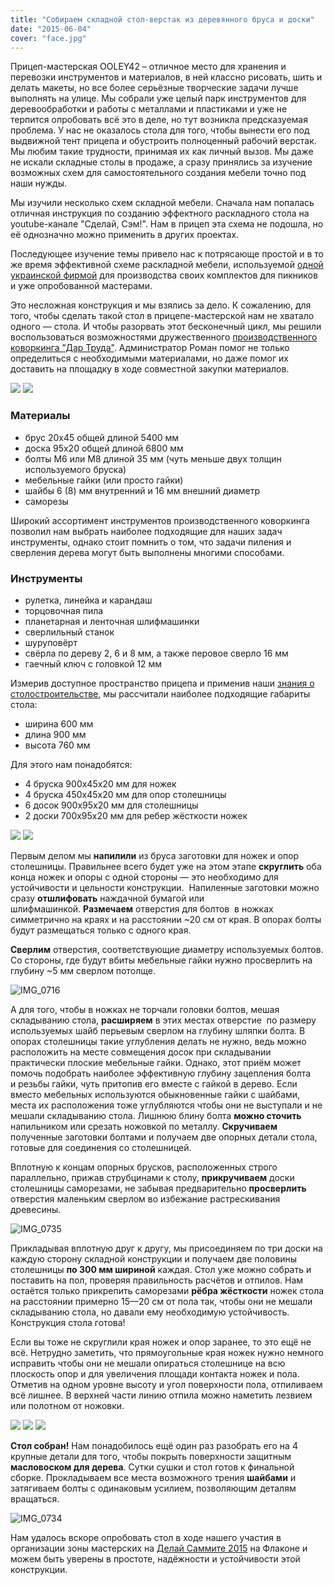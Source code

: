 ```yaml
---
title: "Собираем складной стол-верстак из деревянного бруса и доски"
date: "2015-06-04"
cover: "face.jpg"
---
```


Прицеп-мастерская OOLEY42 – отличное место для хранения и перевозки инструментов и материалов, в ней классно рисовать, шить и делать макеты, но все более серьёзные творческие задачи лучше выполнять на улице. Мы собрали уже целый парк инструментов для деревообработки и работы с металлами и пластиками и уже не терпится опробовать всё это в деле, но тут возникла предсказуемая проблема. У нас не оказалось стола для того, чтобы вынести его под выдвижной тент прицепа и обустроить полноценный рабочий верстак. Мы любим такие трудности, принимая их как личный вызов. Мы даже не искали складные столы в продаже, а сразу принялись за изучение возможных схем для самостоятельного создания мебели точно под наши нужды.

<youtube-embed link="https://youtu.be/o2lwOkXZj40" />

Мы изучили несколько схем складной мебели. Сначала нам попалась отличная инструкция по созданию эффектного раскладного стола на youtube-канале "Сделай, Сэм!". Нам в прицеп эта схема не подошла, но её однозначно можно применить в других проектах.

<youtube-embed link="https://youtu.be/A6PlqXxwiZ8" />

Последующее изучение темы привело нас к потрясающе простой и в то же время эффективной схеме раскладной мебели, используемой [одной украинской фирмой](http://berest-cs1075373.uaprom.net/) для производства своих комплектов для пикников и уже опробованной мастерами.

<youtube-embed link="https://youtu.be/hh0YZdUXHg0" />

Это несложная конструкция и мы взялись за дело. К сожалению, для того, чтобы сделать такой стол в прицепе-мастерской нам не хватало одного — стола. И чтобы разорвать этот бесконечный цикл, мы решили воспользоваться возможностями дружественного [производственного коворкинга "Дар Труда"](http://ooley.ru/places/dar-truda/). Администратор Роман помог не только определиться с необходимыми материалами, но даже помог их доставить на площадку в ходе совместной закупки материалов.

![](./images/IMG_0714.jpg)
![](./images/IMG_0715.jpg)



### Материалы

- брус 20х45 общей длиной 5400 мм
- доска 95х20 общей длиной 6800 мм
- болты М6 или М8 длиной 35 мм (чуть меньше двух толщин используемого бруска)
- мебельные гайки (или просто гайки)
- шайбы 6 (8) мм внутренний и 16 мм внешний диаметр
- саморезы

Широкий ассортимент инструментов производственного коворкинга позволил нам выбрать наиболее подходящие для наших задач инструменты, однако стоит помнить о том, что задачи пиления и сверления дерева могут быть выполнены многими способами.

### Инструменты

- рулетка, линейка и карандаш
- торцовочная пила
- планетарная и ленточная шлифмашинки
- сверлильный станок
- шуруповёрт
- свёрла по дереву 2, 6 и 8 мм, а также перовое сверло 16 мм
- гаечный ключ с головкой 12 мм

Измерив доступное пространство прицепа и применив наши [знания о столостроительстве](http://ooley.ru/duboviy-stol/), мы рассчитали наиболее подходящие габариты стола:

- ширина 600 мм
- длина 900 мм
- высота 760 мм

Для этого нам понадобятся:

- 4 бруска 900х45х20 мм для ножек
- 4 бруска 450х45х20 мм для опор столешницы
- 6 досок 900х95х20 мм для столешницы
- 2 доски 700х95х20 мм для ребер жёсткости ножек

![](./images/IMG_0717.jpg)
![](./images/IMG_0718.jpg)

Первым делом мы **напилили** из бруса заготовки для ножек и опор столешницы. Правильнее всего будет уже на этом этапе **скруглить** оба конца ножек и опоры с одной стороны — это необходимо для устойчивости и цельности конструкции.  Напиленные заготовки можно сразу **отшлифовать** наждачной бумагой или шлифмашинкой. **Размечаем** отверстия для болтов  в ножках симметрично на краях и на расстоянии ~20 см от края. В опорах болты будут размещаться только с одного края.


**Сверлим** отверстия, соответствующие диаметру используемых болтов. Со стороны, где будут вбиты мебельные гайки нужно просверлить на глубину ~5 мм сверлом потолще.

![IMG_0716](./images/IMG_0716.jpg) 

А для того, чтобы в ножках не торчали головки болтов, мешая складыванию стола, **расширяем** в этих местах отверстие  по размеру используемых шайб перьевым сверлом на глубину шляпки болта. В опорах столешницы такие углубления делать не нужно, ведь можно расположить на месте совмещения досок при складывании практически плоские мебельные гайки. Однако, этот приём может помочь подобрать наиболее эффективную глубину зацепления болта и резьбы гайки, чуть притопив его вместе с гайкой в дерево. Если вместо мебельных используются обыкновенные гайки с шайбами, места их расположения тоже углубляются чтобы они не выступали и не мешали складыванию стола. Лишнюю блину болта **можно сточить** напильником или срезать ножовкой по металлу. **Скручиваем** полученные заготовки болтами и получаем две опорных детали стола, готовые для соединения со столешницей.

Вплотную к концам опорных брусков, расположенных строго параллельно, прижав струбцинами к столу, **прикручиваем** доски столешницы саморезами, не забывая предварительно **просверлить** отверстия маленьким сверлом во избежание растрескивания древесины. 

![IMG_0735](./images/IMG_0735.jpg)

Прикладывая вплотную друг к другу, мы присоединяем по три доски на каждую сторону складной конструкции и получаем две половины столешницы **по 300 мм шириной** каждая. Стол уже можно собрать и поставить на пол, проверяя правильность расчётов и отпилов. Нам остаётся только прикрепить саморезами **рёбра жёсткости** ножек стола на расстоянии примерно 15—20 см от пола так, чтобы они не мешали складыванию стола, но давали ему необходимую устойчивость. Конструкция стола готова!

Если вы тоже не скруглили края ножек и опор заранее, то это ещё не всё. Нетрудно заметить, что прямоугольные края ножек нужно немного исправить чтобы они не мешали опираться столешнице на всю плоскость опор и для увеличения площади контакта ножек и пола. Отметив на одном уровне высоту и угол поверхности пола, отпиливаем всё лишнее. В верхней части линию отпила можно наметить лезвием или полотном от ножовки.

![](./images/IMG_0719.jpg)
![](./images/IMG_0720.jpg)
![](./images/IMG_0721.jpg)


**Стол собран!** Нам понадобилось ещё один раз разобрать его на 4 крупные детали для того, чтобы покрыть поверхности защитным **масловоском для дерева**. Сутки сушки и стол готов к финальной сборке. Прокладываем все места возможного трения **шайбами** и затягиваем болты с одинаковым усилием, позволяющим деталям вращаться.

![IMG_0734](./images/IMG_0734.jpg)

Нам удалось вскоре опробовать стол в ходе нашего участия в организации зоны мастерских на [Делай Саммите 2015](http://ooley.ru/events/otkrytaya-masterskaya-na-delaj-sammite/) на Флаконе и можем быть уверены в простоте, надёжности и устойчивости этой конструкции.

